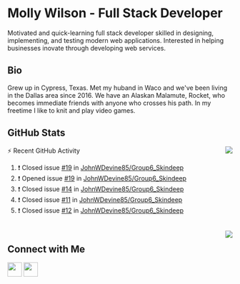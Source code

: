 # Molly Wilson - Full Stack Developer
Motivated and quick-learning full stack developer skilled in designing, implementing, and testing modern web applications. Interested in helping businesses inovate through developing web services.

## Bio
Grew up in Cypress, Texas. Met my huband in Waco and we've been living in the Dallas area since 2016. We have an Alaskan Malamute, Rocket, who becomes immediate friends with anyone who crosses his path. In my freetime I like to knit and play video games. 

## GitHub Stats

<img align="right" src="https://github-readme-stats.vercel.app/api?username=mswil&show_icons=true&theme=tokyonight"/>

⚡ Recent GitHub Activity
<!--START_SECTION:activity-->
1. ❗️ Closed issue [#19](https://github.com/JohnWDevine85/Group6_Skindeep/issues/19) in [JohnWDevine85/Group6_Skindeep](https://github.com/JohnWDevine85/Group6_Skindeep)
2. ❗️ Opened issue [#19](https://github.com/JohnWDevine85/Group6_Skindeep/issues/19) in [JohnWDevine85/Group6_Skindeep](https://github.com/JohnWDevine85/Group6_Skindeep)
3. ❗️ Closed issue [#14](https://github.com/JohnWDevine85/Group6_Skindeep/issues/14) in [JohnWDevine85/Group6_Skindeep](https://github.com/JohnWDevine85/Group6_Skindeep)
4. ❗️ Closed issue [#11](https://github.com/JohnWDevine85/Group6_Skindeep/issues/11) in [JohnWDevine85/Group6_Skindeep](https://github.com/JohnWDevine85/Group6_Skindeep)
5. ❗️ Closed issue [#12](https://github.com/JohnWDevine85/Group6_Skindeep/issues/12) in [JohnWDevine85/Group6_Skindeep](https://github.com/JohnWDevine85/Group6_Skindeep)
<!--END_SECTION:activity-->

<br>

<img align="right" src="https://github-readme-stats.vercel.app/api/top-langs/?username=mswil&layout=compact&theme=tokyonight"/>

## Connect with Me

[<img height="32" width="32" src="https://cdn.jsdelivr.net/npm/simple-icons@v5/icons/linkedin.svg" />](https://www.linkedin.com/in/molly-wilson-b55589206/)
[<img height="32" width="32" src="https://cdn.jsdelivr.net/npm/simple-icons@v5/icons/maildotru.svg" />](mailto:molly_wilson1@outlook.com)
